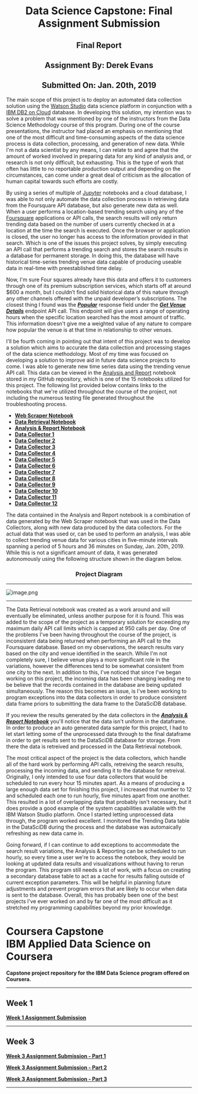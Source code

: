 <h1 align="center">Data Science Capstone: Final Assignment Submission</h1>

<h2 align="center">Final Report</h2>
<h2 align="center">Assignment By: Derek Evans</h2>
<h2 align="center">Submitted On: Jan. 20th, 2019</h2>

<p>The main scope of this project is to deploy an automated data collection solution using the <a href="https://www.ibm.com/watson/index.html" target="_blank">Watson Studio</a> data science platform in conjunction with a <a href="https://www.ibm.com/cloud/db2-on-cloud" target="_blank">IBM DB2 on Cloud</a> database.  In developing this solution, my intention was to solve a problem that was mentioned by one of the instructors from the Data Science Methodology course of this program.  During one of the course presentations, the instructor had placed an emphasis on mentioning that one of the most difficult and time-consuming aspects of the data science process is data collection, processing, and generation of new data.  While I'm not a data scientist by any means, I can relate to and agree that the amount of worked involved in preparing data for any kind of analysis and, or research is not only difficult, but exhausting.  This is the type of work that often has little to no reportable production output and depending on the circumstances, can come under a great deal of criticism as the allocation of human capital towards such efforts are costly. </p> 

<p>By using a series of multiple of <a href="https://jupyter.org/" target="_blank">Jupyter</a> notebooks and a cloud database, I was able to not only automate the data collection process in retrieving data from the Foursquare API database, but also generate new data as well.  When a user performs a location-based trending search using any of the <a href="https://foursquare.com/" target="_blank">Foursquare</a> applications or API calls, the search results will only return trending data based on the number of users currently checked in at a location at the time the search is executed.  Once the browser or application is closed, the user no longer has access to the information provided in that search.  Which is one of the issues this project solves, by simply executing an API call that performs a trending search and stores the search results in a database for permanent storage.  In doing this, the database will have historical time-series trending venue data capable of producing useable data in real-time with preestablished time delay. </p>

<p>Now, I'm sure Four squares already have this data and offers it to customers through one of its premium subscription services, which starts off at around $600 a month, but I couldn’t find solid historical data of this nature through any other channels offered with the unpaid developer’s subscriptions.  The closest thing I found was the <a href="https://developer.foursquare.com/docs/api/venues/details" target="_blank"><strong><em>Popular</em></strong></a> response field under the <a href="https://developer.foursquare.com/docs/api/venues/details" target="_blank"><strong><em>Get Venue Details</em></strong></a> endpoint API call.  This endpoint will give users a range of operating hours when the specific location searched has the most amount of traffic.  This information doesn't give me a weighted value of any nature to compare how popular the venue is at that time in relationship to other venues. </p>

<p>I'll be fourth coming in pointing out that intent of this project was to develop a solution which aims to accurate the data collection and processing stages of the data science methodology.  Most of my time was focused on developing a solution to improve aid in future data science projects to come.  I was able to generate new time series data using the trending venue API call.  This data can be viewed in the <a href="https://github.com/REPNOT/Coursera_Capstone/blob/master/Final%20Assignment%20-%20Analysis%20and%20Report.ipynb" target="_blank">Analysis and Report</a> notebook stored in my GitHub repository, which is one of the 15 notebooks utilized for this project.  The following list provided below contains links to the notebooks that we're utilized throughout the course of the project, not including the numerous testing file generated throughout the troubleshooting process. </p>

<ul>
    <li><strong><a href="https://github.com/REPNOT/Coursera_Capstone/blob/master/Final%20Assignment%20-%20Web%20Scraper%20%20.ipynb" target="_blank">Web Scraper Notebook</a></strong></li>
    <li><strong><a href="https://github.com/REPNOT/Coursera_Capstone/blob/master/Final%20Assignment%20-%20Data%20Retrieval.ipynb" target="_blank">Data Retrieval Notebook</a></strong></li>
    <li><strong><a href="https://github.com/REPNOT/Coursera_Capstone/blob/master/Final%20Assignment%20-%20Analysis%20and%20Report.ipynb" target="_blank">Analysis &amp; Report Notebook</a></strong></li>
    <li><strong><a href="https://github.com/REPNOT/Coursera_Capstone/blob/master/Final%20Assignment%20-%20Data%20Collector%201.ipynb" target="_blank">Data Collector 1</a></strong></li>
    <li><strong><a href="https://github.com/REPNOT/Coursera_Capstone/blob/master/Final%20Assignment%20-%20Data%20Collector%202.ipynb" target="_blank">Data Collector 2</a></strong></li>
    <li><strong><a href="https://github.com/REPNOT/Coursera_Capstone/blob/master/Final%20Assignment%20-%20Data%20Collector%203.ipynb" target="_blank">Data Collector 3</a></strong></li>
    <li><strong><a href="https://github.com/REPNOT/Coursera_Capstone/blob/master/Final%20Assignment%20-%20Data%20Collector%204.ipynb" target="_blank">Data Collector 4</a></strong></li>
    <li><strong><a href="https://github.com/REPNOT/Coursera_Capstone/blob/master/Final%20Assignment%20-%20Data%20Collector%205.ipynb" target="_blank">Data Collector 5</a></strong></li>
    <li><strong><a href="https://github.com/REPNOT/Coursera_Capstone/blob/master/Final%20Assignment%20-%20Data%20Collector%206.ipynb" target="_blank">Data Collector 6</a></strong></li>
    <li><strong><a href="https://github.com/REPNOT/Coursera_Capstone/blob/master/Final%20Assignment%20-%20Data%20Collector%207.ipynb" target="_blank">Data Collector 7</a></strong></li>
    <li><strong><a href="https://github.com/REPNOT/Coursera_Capstone/blob/master/Final%20Assignment%20-%20Data%20Collector%208.ipynb" target="_blank">Data Collector 8</a></strong></li>
    <li><strong><a href="https://github.com/REPNOT/Coursera_Capstone/blob/master/Final%20Assignment%20-%20Data%20Collector%209.ipynb" target="_blank">Data Collector 9</a></strong></li>
    <li><strong><a href="https://github.com/REPNOT/Coursera_Capstone/blob/master/Final%20Assignment%20-%20Data%20Collector%2010.ipynb" target="_blank">Data Collector 10</a></strong></li>
    <li><strong><a href="https://github.com/REPNOT/Coursera_Capstone/blob/master/Final%20Assignment%20-%20Data%20Collector%2011.ipynb" target="_blank">Data Collector 11</a></strong></li>
    <li><strong><a href="https://github.com/REPNOT/Coursera_Capstone/blob/master/Final%20Assignment%20-%20Data%20Collector%2012.ipynb" target="_blank">Data Collector 12</a></strong></li>
</ul>


<p>The data contained in the Analysis and Report notebook is a combination of data generated by the Web Scraper notebook that was used in the Data Collectors, along with new data produced by the data collectors.  For the actual data that was used or, can be used to perform an analysis, I was able to collect trending venue data for various cities in five-minute intervals spanning a period of 5 hours and 36 minutes on Sunday, Jan. 20th, 2019.  While this is not a significant amount of data, it was generated autonomously using the following structure shown in the diagram below. </p>

<h3 align="center">Project Diagram</h3>

<hr>

![image.png](attachment:image.png)

<hr>

<p>The Data Retrieval notebook was created as a work around and will eventually be eliminated, unless another purpose for it is found.  This was added to the scope of the project as a temporary solution for exceeding my maximum daily API call limits which is capped at 950 calls per day.  One of the problems I've been having throughout the course of the project, is inconsistent data being returned when performing an API call to the Foursquare database.  Based on my observations, the search results vary based on the city and venue identified in the search.  While I'm not completely sure, I believe venue plays a more significant role in the variations, however the differences tend to be somewhat consistent from one city to the next.  In addition to this, I've noticed that since I've began working on this project, the incoming data has been changing leading me to be believe that the records contained in the database are being updated simultaneously.  The reason this becomes an issue, is I've been working to program exceptions into the data collectors in order to produce consistent data frame priors to submitting the data frame to the DataSciDB database. </p>

<p>If you review the results generated by the data collectors in the <strong><a href="https://github.com/REPNOT/Coursera_Capstone/blob/master/Final%20Assignment%20-%20Analysis%20and%20Report.ipynb" target="_blank"><em>Analysis &amp; Report Notebook</em></a></strong> you'll notice that the data isn't uniform in the dataframe.  In order to produce an auto generated data sample for this project, I had to let start letting some of the unprocessed data through to the final dataframe in order to get results sent to the DataSciDB database for storage.  From there the data is retreived and processed in the Data Retrieval notebook.</p>

<p>The most critical aspect of the project is the data collectors, which handle all of the hard work by performing API calls, retreiving the search results, processing the incoming data, and sending it to the database for retreival.  Originally, I only intended to use four data collectors that would be scheduled to run every hour 15 minutes apart.  As a means of producing a large enough data set for finishing this project, I increased that number to 12 and scheduled each one to run hourly, five minutes apart from one another.  This resulted in a lot of overlapping data that probably isn't necessary, but it does provide a good example of the system capabilities available with the IBM Watson Studio platform.  Once I started letting unprocessed data through, the program worked excellent.  I monitored the Trending Data table in the DataSciDB during the process and the database was automaically refreshing as new data came in.</p>

<p>Going forward, if I can continue to add exceptions to accommodate the search result variations, the Analysis &amp; Reporting can be scheduled to run hourly, so every time a user we're to access the notebook, they would be looking at updated data results and visualizations without having to rerun the program.  This program still needs a lot of work, with a focus on creating a secondary database table to act as a cache for results falling outside of current exception parameters.  This will be helpful in planning future adjustments and prevent program errors that are likely to occur when data is sent to the database.  Overall, this has probably been one of the best projects I've ever worked on and by far one of the most difficult as it stretched my programming capabilities beyond my prior knowledge. </p>

<h1>Coursera Capstone<br>IBM Applied Data Science on Coursera</h1>

<p><strong>Capstone project repository for the IBM Data Science program offered on Coursera.</strong></p>

<hr>

<h2>Week 1</h2>

<a href="https://dataplatform.cloud.ibm.com/analytics/notebooks/v2/7db28247-dda8-4f3c-83ab-70cb7f490ee3/view?access_token=bf1ae629e104b08c8628498e05f3262803a41144b138400f2d6a9a10490d875f" target="_blank"><strong>Week 1 Assignment Submission<strong></a>

<hr>

<h2>Week 3</h2>

<a href="https://dataplatform.cloud.ibm.com/analytics/notebooks/v2/12f6a03d-d8bd-4512-aad8-cbeb896163aa/view?access_token=241ba308286f238ea299fe3f9fb5945561db457000c29927114785e3029a6e85" target="_blank"><strong>Week 3 Assignment Submission - Part 1<strong></a>

<a href="https://dataplatform.cloud.ibm.com/analytics/notebooks/v2/55e82a97-face-4273-b38c-f30ca795bd4f/view?access_token=fbe71a70048347ccbf7473ebc1d7c4303d74f4a2904ca3cfa8853cc0b11a99f0" target="_blank"><strong>Week 3 Assignment Submission - Part 2<strong></a>

<a href="https://dataplatform.cloud.ibm.com/analytics/notebooks/v2/de556fbc-fdb1-4c39-8be9-4494c0862ed2/view?access_token=236d55a02e8a2cac3f50f24cbf3fbddcb6c844041bbaf5078dc5190f9942fa09" target="_blank"><strong>Week 3 Assignment Submission - Part 3<strong></a>

<hr>
